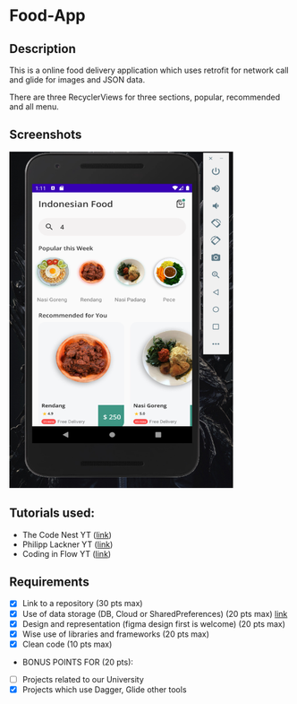 # Food-App
## Description
This is a online food delivery application which uses retrofit for network call and glide for images and JSON data.

There are three RecyclerViews for three sections, popular, recommended and all menu.

## Screenshots
<img src="https://github.com/karybekov22/Food-App/blob/master/Screen%20Shot%202020-12-09%20at%2001.11.06.png" width="400" height="600">

## Tutorials used:
- The Code Nest YT ([link](https://www.youtube.com/c/TheCodeNest/))
- Philipp Lackner YT ([link](https://www.youtube.com/channel/UCKNTZMRHPLXfqlbdOI7mCkg))
- Coding in Flow YT ([link](https://www.youtube.com/channel/UC_Fh8kvtkVPkeihBs42jGcA))

## Requirements
- [x] Link to a repository (30 pts max)
- [x] Use of data storage (DB, Cloud or SharedPreferences) (20 pts max) [link](https://androidappsforyoutube.s3.ap-south-1.amazonaws.com/foodapp/fooddata.json)
- [x] Design and representation (figma design first is welcome) (20 pts max)
- [x] Wise use of libraries and frameworks (20 pts max)
- [x] Clean code (10 pts max)

- BONUS POINTS FOR (20 pts):
- [ ] Projects related to our University
- [x] Projects which use Dagger, Glide other tools

